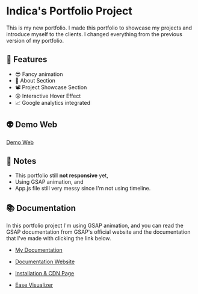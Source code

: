 # Indica's Portfolio Project

This is my new portfolio. I made this portfolio to showcase my projects and introduce myself to the clients. I changed everything from the previous version of my portfolio.


## 💯 Features
* 😎 Fancy animation
* 👀  About Section
* 📽 Project Showcase Section
* 😲 Interactive Hover Effect
* 📈 Google analytics integrated

## 👽 Demo Web
[Demo Web](https://horuschild.github.io/portfolio/)


## 📝 Notes
* This portfolio still **not responsive** yet,
* Using GSAP animation, and
* App.js file still very messy since I'm not using timeline.

## 📚 Documentation
In this portfolio project I'm using GSAP animation, and you can read the GSAP documentation from GSAP's official website and the documentation that I've made with clicking the link below.

* [My Documentation](https://github.com/horuschild/portfolio/blob/master/gsapDocs.md)

* [Documentation Website](https://greensock.com/docs/v3)

* [Installation & CDN Page](https://greensock.com/docs/v3/Installation#CDN)

* [Ease Visualizer](https://greensock.com/ease-visualizer/)
